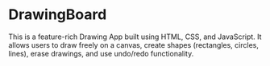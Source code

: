 # DrawingBoard
This is a feature-rich Drawing App built using HTML, CSS, and JavaScript. It allows users to draw freely on a canvas, create shapes (rectangles, circles, lines), erase drawings, and use undo/redo functionality.
